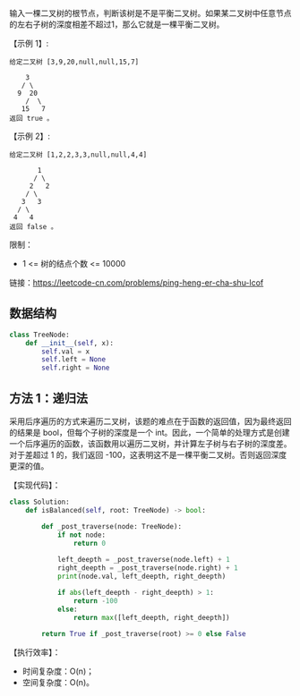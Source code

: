 输入一棵二叉树的根节点，判断该树是不是平衡二叉树。如果某二叉树中任意节点的左右子树的深度相差不超过1，那么它就是一棵平衡二叉树。

【示例 1】:
```
给定二叉树 [3,9,20,null,null,15,7]

    3
   / \
  9  20
    /  \
   15   7
返回 true 。
```

【示例 2】:
```
给定二叉树 [1,2,2,3,3,null,null,4,4]

       1
      / \
     2   2
    / \
   3   3
  / \
 4   4
返回 false 。
```

限制：
- 1 <= 树的结点个数 <= 10000

链接：https://leetcode-cn.com/problems/ping-heng-er-cha-shu-lcof

## 数据结构
```python
class TreeNode:
    def __init__(self, x):
        self.val = x
        self.left = None
        self.right = None

```

## 方法 1：递归法
采用后序遍历的方式来遍历二叉树，该题的难点在于函数的返回值，因为最终返回的结果是 bool，但每个子树的深度是一个 int。因此，一个简单的处理方式是创建一个后序遍历的函数，该函数用以遍历二叉树，并计算左子树与右子树的深度差。对于差超过 1 的，我们返回 -100，这表明这不是一棵平衡二叉树。否则返回深度更深的值。

【实现代码】：
```python
class Solution:
    def isBalanced(self, root: TreeNode) -> bool:

        def _post_traverse(node: TreeNode):
            if not node:
                return 0
            
            left_deepth = _post_traverse(node.left) + 1
            right_deepth = _post_traverse(node.right) + 1
            print(node.val, left_deepth, right_deepth)

            if abs(left_deepth - right_deepth) > 1:
                return -100
            else:
                return max([left_deepth, right_deepth])
        
        return True if _post_traverse(root) >= 0 else False

```

【执行效率】：
- 时间复杂度：O(n)；
- 空间复杂度：O(n)。
